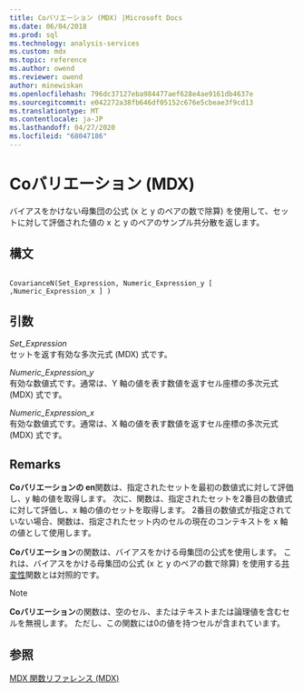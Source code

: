 ```yaml
---
title: Coバリエーション (MDX) |Microsoft Docs
ms.date: 06/04/2018
ms.prod: sql
ms.technology: analysis-services
ms.custom: mdx
ms.topic: reference
ms.author: owend
ms.reviewer: owend
author: minewiskan
ms.openlocfilehash: 796dc37127eba984477aef628e4ae9161db4637e
ms.sourcegitcommit: e042272a38fb646df05152c676e5cbeae3f9cd13
ms.translationtype: MT
ms.contentlocale: ja-JP
ms.lasthandoff: 04/27/2020
ms.locfileid: "68047186"
---
```

# <a name="covariancen-mdx"></a>Coバリエーション (MDX)


  バイアスをかけない母集団の公式 (x と y のペアの数で除算) を使用して、セットに対して評価された値の x と y のペアのサンプル共分散を返します。  
  
## <a name="syntax"></a>構文  
  
```  
  
CovarianceN(Set_Expression, Numeric_Expression_y [ ,Numeric_Expression_x ] )  
```  
  
## <a name="arguments"></a>引数  
 *Set_Expression*  
 セットを返す有効な多次元式 (MDX) 式です。  
  
 *Numeric_Expression_y*  
 有効な数値式です。通常は、Y 軸の値を表す数値を返すセル座標の多次元式 (MDX) 式です。  
  
 *Numeric_Expression_x*  
 有効な数値式です。通常は、X 軸の値を表す数値を返すセル座標の多次元式 (MDX) 式です。  
  
## <a name="remarks"></a>Remarks  
 **Coバリエーションの en**関数は、指定されたセットを最初の数値式に対して評価し、y 軸の値を取得します。 次に、関数は、指定されたセットを2番目の数値式に対して評価し、x 軸の値のセットを取得します。 2番目の数値式が指定されていない場合、関数は、指定されたセット内のセルの現在のコンテキストを x 軸の値として使用します。  
  
 **Coバリエーション**の関数は、バイアスをかける母集団の公式を使用します。 これは、バイアスをかける母集団の公式 (x と y のペアの数で除算) を使用する[共変性](../mdx/covariance-mdx.md)関数とは対照的です。  
  
> [!NOTE]  
>  **Coバリエーション**の関数は、空のセル、またはテキストまたは論理値を含むセルを無視します。 ただし、この関数には0の値を持つセルが含まれています。  
  
## <a name="see-also"></a>参照  
 [MDX 関数リファレンス &#40;MDX&#41;](../mdx/mdx-function-reference-mdx.md)  
  
  
